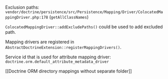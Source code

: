 Exclusion paths: `vendor/doctrine/persistence/src/Persistence/Mapping/Driver/ColocatedMappingDriver.php:178` (`getAllClassNames`)

`ColocatedMappingDriver::addExcludePaths()` could be used to add excluded path.

Mapping drivers are registered in `AbstractDoctrineExtension::registerMappingDrivers()`.

Service id that is used for attribute mapping driver: `doctrine.orm.default_attribute_metadata_driver`

[[Doctrine ORM directory mappings without separate folder]]


